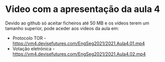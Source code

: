 # Video com a apresentação da aula 4


Devido ao github só aceitar ficheiros até 50 MB e os vídeos terem um tamanho superior, pode aceder aos videos da aula em:
+ Protocolo TOR - <https://vm4.devisefutures.com/EngSeg2021/2021.Aula4.01.mp4>
+ Votação eletrónica - <https://vm4.devisefutures.com/EngSeg2021/2021.Aula4.02.mp4>
